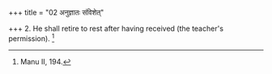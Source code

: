 +++
title = "02 अनुज्ञातः संविशेत्"

+++
2. He shall retire to rest after having received (the teacher's permission). [^2] 


[^2]:  Manu II, 194.
